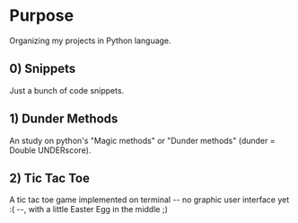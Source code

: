 # Purpose
Organizing my projects in Python language.

## 0) Snippets
Just a bunch of code snippets.

## 1) Dunder Methods
An study on python's "Magic methods" or "Dunder methods" (dunder = Double UNDERscore).

## 2) Tic Tac Toe
A tic tac toe game implemented on terminal -- no graphic user interface yet :( --, with a little Easter Egg in the middle ;)
